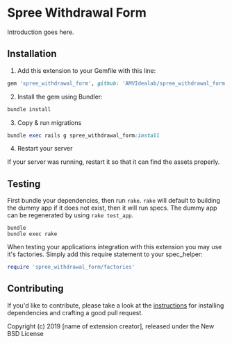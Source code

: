 # Spree Withdrawal Form

Introduction goes here.

## Installation

1. Add this extension to your Gemfile with this line:
  ```ruby
  gem 'spree_withdrawal_form', github: 'AMVIdealab/spree_withdrawal_form'
  ```

2. Install the gem using Bundler:
  ```ruby
  bundle install
  ```

3. Copy & run migrations
  ```ruby
  bundle exec rails g spree_withdrawal_form:install
  ```

4. Restart your server

  If your server was running, restart it so that it can find the assets properly.

## Testing

First bundle your dependencies, then run `rake`. `rake` will default to building the dummy app if it does not exist, then it will run specs. The dummy app can be regenerated by using `rake test_app`.

```shell
bundle
bundle exec rake
```

When testing your applications integration with this extension you may use it's factories.
Simply add this require statement to your spec_helper:

```ruby
require 'spree_withdrawal_form/factories'
```


## Contributing

If you'd like to contribute, please take a look at the
[instructions](CONTRIBUTING.md) for installing dependencies and crafting a good
pull request.

Copyright (c) 2019 [name of extension creator], released under the New BSD License
